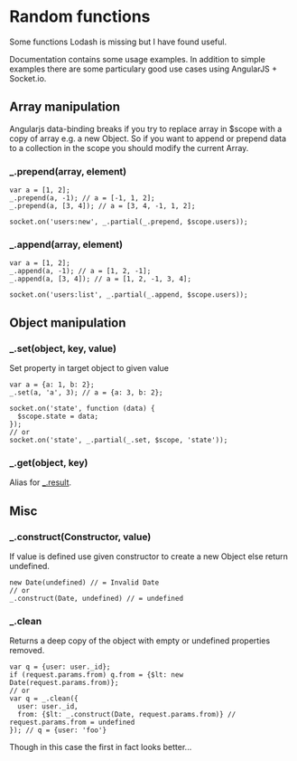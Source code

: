 # Random functions

Some functions Lodash is missing but I have found useful.

Documentation contains some usage examples.
In addition to simple examples there are some particulary
good use cases using AngularJS + Socket.io.


## Array manipulation

Angularjs data-binding breaks if you try to replace array in
$scope with a copy of array e.g. a new Object.
So if you want to append or prepend data to a collection in the scope you
should modify the current Array.

### _.prepend(array, element)

```
var a = [1, 2];
_.prepend(a, -1); // a = [-1, 1, 2];
_.prepend(a, [3, 4]); // a = [3, 4, -1, 1, 2];

socket.on('users:new', _.partial(_.prepend, $scope.users));
```

### _.append(array, element)

```
var a = [1, 2];
_.append(a, -1); // a = [1, 2, -1];
_.append(a, [3, 4]); // a = [1, 2, -1, 3, 4];

socket.on('users:list', _.partial(_.append, $scope.users));
```


## Object manipulation

### _.set(object, key, value)

Set property in target object to given value

```
var a = {a: 1, b: 2};
_.set(a, 'a', 3); // a = {a: 3, b: 2};
```

```
socket.on('state', function (data) {
  $scope.state = data;
});
// or
socket.on('state', _.partial(_.set, $scope, 'state'));
```

### _.get(object, key)
Alias for [_.result](http://lodash.com/docs#result).

## Misc

### _.construct(Constructor, value)

If value is defined use given constructor to create a new Object else return undefined.

```
new Date(undefined) // = Invalid Date
// or
_.construct(Date, undefined) // = undefined
```

### _.clean

Returns a deep copy of the object with empty or undefined properties removed.

```
var q = {user: user._id};
if (request.params.from) q.from = {$lt: new Date(request.params.from)};
// or
var q = _.clean({
  user: user._id,
  from: {$lt: _.construct(Date, request.params.from)} // request.params.from = undefined
}); // q = {user: 'foo'}
```

Though in this case the first in fact looks better...
